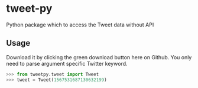 # tweet-py
Python package which to access the Tweet data without API

## Usage

Download it by clicking the green download button here on Github. You only need to parse argument specific Twitter keyword.
```python
>>> from tweetpy.tweet import Tweet
>>> tweet = Tweet(1567531687130632199)
```

<!--
python  -m venv venv
source venv/bin/activate
pip install wheel setuptools twine
python setup.py sdist bdist_wheel
python -m twine upload dist/*
-->
